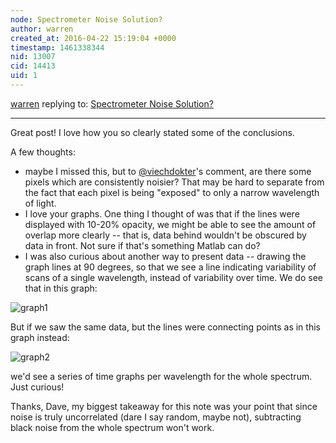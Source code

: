 ```yaml
---
node: Spectrometer Noise Solution?
author: warren
created_at: 2016-04-22 15:19:04 +0000
timestamp: 1461338344
nid: 13007
cid: 14413
uid: 1
---
```




[warren](../profile/warren) replying to: [Spectrometer Noise Solution?](../notes/stoft/04-20-2016/spectrometer-noise-solution)

----
Great post! I love how you so clearly stated some of the conclusions. 

A few thoughts:

* maybe I missed this, but to [@viechdokter](/profile/viechdokter)'s comment, are there some pixels which are consistently noisier? That may be hard to separate from the fact that each pixel is being "exposed" to only a narrow wavelength of light. 
* I love your graphs. One thing I thought of was that if the lines were displayed with 10-20% opacity, we might be able to see the amount of overlap more clearly -- that is, data behind wouldn't be obscured by data in front. Not sure if that's something Matlab can do?
* I was also curious about another way to present data -- drawing the graph lines at 90 degrees, so that we see a line indicating variability of scans of a single wavelength, instead of variability over time. We do see that in this graph:

![graph1](https://i.publiclab.org/system/images/photos/000/015/693/large/STest_CFL-91pt2700K535-555nm.gif)

But if we saw the same data, but the lines were connecting points as in this graph instead:

![graph2](https://i.publiclab.org/system/images/photos/000/015/694/large/STest_CFL-91pt2700K545-6-7nm.gif)

we'd see a series of time graphs per wavelength for the whole spectrum. Just curious!

Thanks, Dave, my biggest takeaway for this note was your point that since noise is truly uncorrelated (dare I say random, maybe not), subtracting black noise from the whole spectrum won't work. 